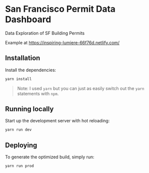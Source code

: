 # San Francisco Permit Data Dashboard

Data Exploration of SF Building Permits

Example at https://inspiring-lumiere-66f76d.netlify.com/

## Installation

Install the dependencies:

```sh
yarn install
```

> Note: I used `yarn` but you can just as easily switch out the `yarn` statements with
> `npm`.

## Running locally

Start up the development server with hot reloading:

```sh
yarn run dev
```

## Deploying

To generate the optimized build, simply run:

```sh
yarn run prod
```
